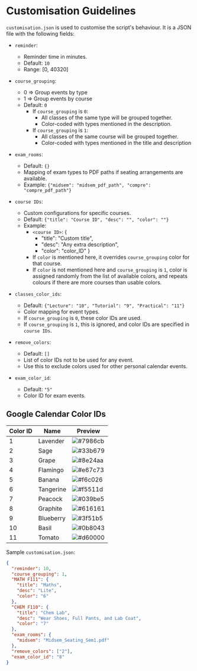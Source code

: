 # Customisation Guidelines

`customisation.json` is used to customise the script's behaviour. It is a JSON file with the following fields:

- `reminder`:

  - Reminder time in minutes.
  - Default: `10`
  - Range: [0, 40320]

- `course_grouping`:

  - 0 => Group events by type
  - 1 => Group events by course
  - Default: `0`
    - If `course_grouping` is `0`:
      - All classes of the same type will be grouped together.
      - Color-coded with types mentioned in the description.
    - If `course_grouping` is `1`:
      - All classes of the same course will be grouped together.
      - Color-coded with types mentioned in the title and description

- `exam_rooms`:

  - Default: `{}`
  - Mapping of exam types to PDF paths if seating arrangements are available.
  - Example: `{"midsem": "midsem_pdf_path", "compre": "compre_pdf_path"}`

- `course IDs`:

  - Custom configurations for specific courses.
  - Default: `{"title": "Course ID", "desc": "", "color": ""}`
  - Example:
    - `<course ID>`: {
      - "title": "Custom title",
      - "desc": "Any extra description",
      - "color": "color_ID"
        }
    - If `color` is mentioned here, it overrides `course_grouping` color for that course.
    - If `color` is not mentioned here and `course_grouping` is `1`, color is assigned randomly from the list of available colors, and repeats colours if there are more courses than usable colors.

- `classes_color_ids`:

  - Default: `{"Lecture": "10", "Tutorial": "9", "Practical": "11"}`
  - Color mapping for event types.
  - If `course_grouping` is `0`, these color IDs are used.
  - If `course_grouping` is `1`, this is ignored, and color IDs are specified in `course IDs`.

- `remove_colors`:

  - Default: `[]`
  - List of color IDs not to be used for any event.
  - Use this to exclude colors used for other personal calendar events.

- `exam_color_id`:
  - Default: `"5"`
  - Color ID for exam events.

## Google Calendar Color IDs

| Color ID | Name      | Preview                                                    |
| -------- | --------- | ---------------------------------------------------------- |
| 1        | Lavender  | ![#7986cb](https://placehold.it/75x25/7986cb/000000?text=) |
| 2        | Sage      | ![#33b679](https://placehold.it/75x25/33b679/000000?text=) |
| 3        | Grape     | ![#8e24aa](https://placehold.it/75x25/8e24aa/000000?text=) |
| 4        | Flamingo  | ![#e67c73](https://placehold.it/75x25/e67c73/000000?text=) |
| 5        | Banana    | ![#f6c026](https://placehold.it/75x25/f6c026/000000?text=) |
| 6        | Tangerine | ![#f5511d](https://placehold.it/75x25/f5511d/000000?text=) |
| 7        | Peacock   | ![#039be5](https://placehold.it/75x25/039be5/000000?text=) |
| 8        | Graphite  | ![#616161](https://placehold.it/75x25/616161/000000?text=) |
| 9        | Blueberry | ![#3f51b5](https://placehold.it/75x25/3f51b5/000000?text=) |
| 10       | Basil     | ![#0b8043](https://placehold.it/75x25/0b8043/000000?text=) |
| 11       | Tomato    | ![#d60000](https://placehold.it/75x25/d60000/000000?text=) |

Sample `customisation.json`:

```json
{
  "reminder": 10,
  "course_grouping": 1,
  "MATH F111": {
    "title": "Maths",
    "desc": "Lite",
    "color": "6"
  },
  "CHEM F110": {
    "title": "Chem Lab",
    "desc": "Wear Shoes, Full Pants, and Lab Coat",
    "color": "7"
  },
  "exam_rooms": {
    "midsem": "Midsem_Seating_Sem1.pdf"
  },
  "remove_colors": ["2"],
  "exam_color_id": "8"
}
```
